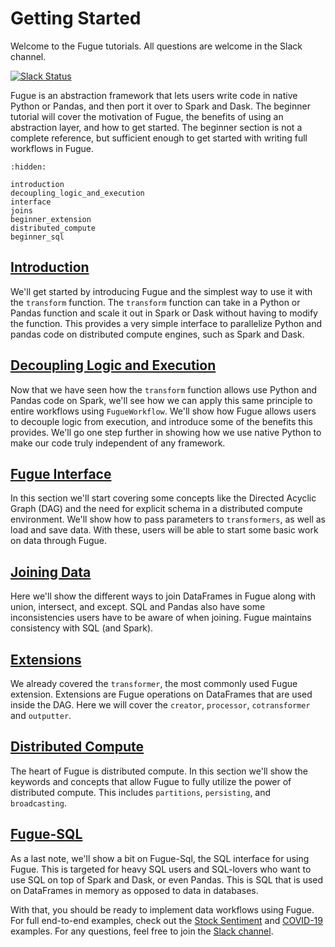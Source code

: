 # Getting Started

Welcome to the Fugue tutorials. All questions are welcome in the Slack channel.

[![Slack Status](https://img.shields.io/badge/slack-join_chat-white.svg?logo=slack&style=social)](https://join.slack.com/t/fugue-project/shared_invite/zt-jl0pcahu-KdlSOgi~fP50TZWmNxdWYQ)

Fugue is an abstraction framework that lets users write code in native Python or Pandas, and then port it over to Spark and Dask. The beginner tutorial will cover the motivation of Fugue, the benefits of using an abstraction layer, and how to get started. The beginner section is not a complete reference, but sufficient enough to get started with writing full workflows in Fugue.

```{toctree}
:hidden:

introduction
decoupling_logic_and_execution
interface
joins
beginner_extension
distributed_compute
beginner_sql
```


## [Introduction](introduction.ipynb)
We'll get started by introducing Fugue and the simplest way to use it with the `transform` function. The `transform` function can take in a Python or Pandas function and scale it out in Spark or Dask without having to modify the function. This provides a very simple interface to parallelize Python and pandas code on distributed compute engines, such as Spark and Dask.

## [Decoupling Logic and Execution](decoupling_logic_and_execution.ipynb)
Now that we have seen how the `transform` function allows use Python and Pandas code on Spark, we'll see how we can apply this same principle to entire workflows using `FugueWorkflow`. We'll show how Fugue allows users to decouple logic from execution, and introduce some of the benefits this provides. We'll go one step further in showing how we use native Python to make our code truly independent of any framework.

## [Fugue Interface](interface.ipynb)
In this section we'll start covering some concepts like the Directed Acyclic Graph (DAG) and the need for explicit schema in a distributed compute environment. We'll show how to pass parameters to `transformers`, as well as load and save data. With these, users will be able to start some basic work on data through Fugue.

## [Joining Data](joins.ipynb)
Here we'll show the different ways to join DataFrames in Fugue along with union, intersect, and except. SQL and Pandas also have some inconsistencies users have to be aware of when joining. Fugue maintains consistency with SQL (and Spark).

## [Extensions](beginner_extension.ipynb)
We already covered the `transformer`, the most commonly used Fugue extension. Extensions are Fugue operations on DataFrames that are used inside the DAG. Here we will cover the `creator`, `processor`, `cotransformer` and `outputter`.

## [Distributed Compute](distributed_compute.ipynb)
The heart of Fugue is distributed compute. In this section we'll show the keywords and concepts that allow Fugue to fully utilize the power of distributed compute. This includes `partitions`, `persisting`, and `broadcasting`.

## [Fugue-SQL](beginner_sql.ipynb)
As a last note, we'll show a bit on Fugue-Sql, the SQL interface for using Fugue. This is targeted for heavy SQL users and SQL-lovers who want to use SQL on top of Spark and Dask, or even Pandas. This is SQL that is used on DataFrames in memory as opposed to data in databases.

With that, you should be ready to implement data workflows using Fugue. For full end-to-end examples, check out the [Stock Sentiment](../examples/stock_sentiment.ipynb) and [COVID-19](../examples/example_covid19.ipynb) examples. For any questions, feel free to join the [Slack channel](https://join.slack.com/t/fugue-project/shared_invite/zt-jl0pcahu-KdlSOgi~fP50TZWmNxdWYQ).